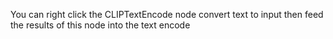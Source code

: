 You can right click the CLIPTextEncode node
convert text to input
then feed the results of this node into the text encode
